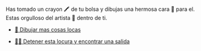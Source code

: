Has tomado un crayon 🖍️ de tu bolsa y dibujas una hermosa cara 🙂 para el. Estas orgulloso del artista 🎨 dentro de ti.

- [🤪 Dibujar mas cosas locas](1-CA.md)

- [🏃‍♂️ Detener esta locura y encontrar una salida](1-A.md)

